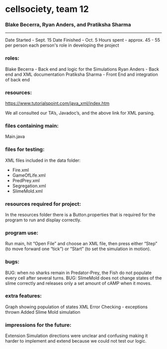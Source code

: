 # cellsociety, team 12
### Blake Becerra, Ryan Anders, and Pratiksha Sharma
__________

Date Started - Sept. 15
Date Finished - Oct. 5
Hours spent - approx. 45 - 55 per person
each person's role in developing the project

### roles:

Blake Becerra - Back end and logic for the Simulations
Ryan Anders - Back end and XML documentation
Pratiksha Sharma - Front End and integration of back end

### resources:

https://www.tutorialspoint.com/java_xml/index.htm

We all consulted our TA’s, Javadoc’s, and the above link for XML parsing.

### files containing main:

Main.java 

### files for testing:

XML files included in the data folder:

- Fire.xml
- GameOfLife.xml
- PredPrey.xml
- Segregation.xml
- SlimeMold.xml

### resources required for project:

In the resources folder there is a Button.properties that is required for the program to run and display correctly.

### program use:

Run main, hit “Open File” and choose an XML file, then press either “Step” (to move forward one “tick”) or “Start” (to set the simulation in motion).

### bugs:

BUG: when no sharks remain in Predator-Prey, the Fish do not populate every cell after several turns.
BUG: SlimeMold does not change states of the slime correctly and releases only a set amount of cAMP when it moves. 

### extra features:

Graph showing population of states
XML Error Checking - exceptions thrown
Added Slime Mold simulation

### impressions for the future:

Extension Simulation directions were unclear and confusing making it harder to implement and extend because we could not test our logic. 
